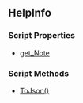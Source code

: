 ## HelpInfo


### Script Properties


* [get_Note](get_Note.md)


### Script Methods


* [ToJson()](ToJson.md)
